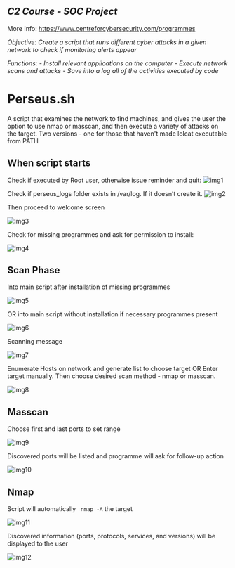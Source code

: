 ## _C2 Course - SOC Project_  

More Info: https://www.centreforcybersecurity.com/programmes

_Objective:
Create a script that runs different cyber attacks in a given network to check if monitoring alerts appear_

_Functions:_
_- Install relevant applications on the computer_
_- Execute network scans and attacks_
_- Save into a log all of the activities executed by code_

# Perseus.sh
A script that examines the network to find machines, and gives the user the option to use nmap or masscan, and then execute a variety of attacks on the target. Two versions - one for those that haven't made lolcat executable from PATH

## When script starts
Check if executed by Root user, otherwise issue reminder and quit:
![img1](./images/img1.png)

Check if perseus_logs  folder exists in /var/log. If it doesn’t create it.
![img2](./images/img2.png)

Then proceed to welcome screen

![img3](./images/img3.png)

Check for missing programmes and ask for permission to install:

![img4](./images/img4.png)

## Scan Phase

Into main script after installation of missing programmes

![img5](./images/img5.png)

OR into main script without installation if necessary programmes present

![img6](./images/img6.png)

Scanning message

![img7](./images/img7.png)

Enumerate Hosts on network and generate list to choose target OR Enter target manually.
Then choose desired scan method - nmap or masscan.

![img8](./images/img8.png)

## Masscan
Choose first and last ports to set range

![img9](./images/img9.png)

Discovered ports will be listed and programme will ask for follow-up action

![img10](./images/img10.png)

## Nmap
Script will automatically ``` nmap -A``` the target

![img11](./images/img11.png)

Discovered information (ports, protocols, services, and versions) will be displayed to the user

![img12](./images/img12.png)

